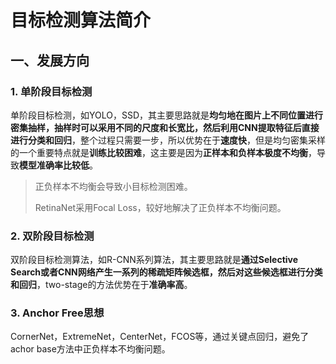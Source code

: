 # 目标检测算法简介

## 一、发展方向

### 1. 单阶段目标检测

单阶段目标检测，如YOLO，SSD，其主要思路就是**均匀地在图片上不同位置进行密集抽样，抽样时可以采用不同的尺度和长宽比，然后利用CNN提取特征后直接进行分类和回归**，整个过程只需要一步，所以优势在于**速度快**，但是均匀密集采样的一个重要特点就是**训练比较困难**，这主要是因为**正样本和负样本极度不均衡**，导致**模型准确率比较低**。

> 正负样本不均衡会导致小目标检测困难。
>
> RetinaNet采用Focal Loss，较好地解决了正负样本不均衡问题。



### 2. 双阶段目标检测

双阶段目标检测算法，如R-CNN系列算法，其主要思路就是**通过Selective Search或者CNN网络产生一系列的稀疏矩阵候选框，然后对这些候选框进行分类和回归**，two-stage的方法优势在于**准确率高**。





### 3. Anchor Free思想

CornerNet，ExtremeNet，CenterNet，FCOS等，通过关键点回归，避免了achor base方法中正负样本不均衡问题。

